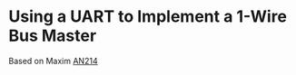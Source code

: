 # Using a UART to Implement a 1-Wire Bus Master
Based on Maxim [AN214](https://pdfserv.maximintegrated.com/en/an/AN214.pdf)
